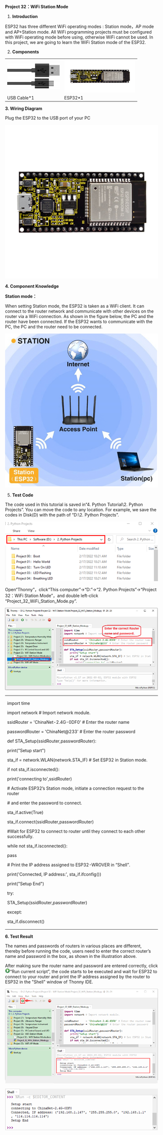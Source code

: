 **Project 32：WiFi Station Mode**

1.  **Introduction**

ESP32 has three different WiFi operating modes : Station mode，AP mode
and AP+Station mode. All WiFi programming projects must be configured
with WiFi operating mode before using, otherwise WiFi cannot be used. In
this project, we are going to learn the WiFi Station mode of the ESP32.

2.  **Components**

<table>
<tbody>
<tr class="odd">
<td><img src="https://raw.githubusercontent.com/keyestudio/KS5011-KS5011F-Keyestudio-ESP32-Learning-Kit-Complete-Edition-Python/master/media/729232b0c2d2c01984808289b222890c.png" style="width:1.8125in;height:0.86458in" /></td>
<td><img src="https://raw.githubusercontent.com/keyestudio/KS5011-KS5011F-Keyestudio-ESP32-Learning-Kit-Complete-Edition-Python/master/media/53f17b0de2d98d4714e8fe9043a346ca.jpeg" style="width:2.43681in;height:1.13472in" /></td>
</tr>
<tr class="even">
<td>USB Cable*1</td>
<td>ESP32*1</td>
</tr>
</tbody>
</table>

**3. Wiring Diagram**

Plug the ESP32 to the USB port of your PC

![](/media/53f17b0de2d98d4714e8fe9043a346ca.jpeg)

**4. Component Knowledge**

**Station mode：**

When setting Station mode, the ESP32 is taken as a WiFi client. It can
connect to the router network and communicate with other devices on the
router via a WiFi connection. As shown in the figure below, the PC and
the router have been connected. If the ESP32 wants to communicate with
the PC, the PC and the router need to be connected.

![](/media/f74baff97695aa2ee33a8c19370d2547.png)

5.  **Test Code**

The code used in this tutorial is saved in“4. Python Tutorial\\2. Python
Projects”. You can move the code to any location. For example, we save
the codes in Disk(D) with the path of “D:\\2. Python Projects”.

![](/media/906b7d4391131929a6b0726f7f5bab30.png)

Open“Thonny”，click“This computer”→“D:”→“2. Python Projects”→“Project
32：WiFi Station Mode”，and double left-click
“Project\_32\_WiFi\_Station\_Mode.py”.

![](/media/e058260f4a2aa85d854443405839da2a.png)

<table>
<tbody>
<tr class="odd">
<td><p>import time</p>
<p>import network # Import network module.</p>
<p>ssidRouter = 'ChinaNet-2.4G-0DF0' # Enter the router name</p>
<p>passwordRouter = 'ChinaNet@233' # Enter the router password</p>
<p>def STA_Setup(ssidRouter,passwordRouter):</p>
<p>print("Setup start")</p>
<p>sta_if = network.WLAN(network.STA_IF) # Set ESP32 in Station mode.</p>
<p>if not sta_if.isconnected():</p>
<p>print('connecting to',ssidRouter)</p>
<p># Activate ESP32’s Station mode, initiate a connection request to the router</p>
<p># and enter the password to connect.</p>
<p>sta_if.active(True)</p>
<p>sta_if.connect(ssidRouter,passwordRouter)</p>
<p>#Wait for ESP32 to connect to router until they connect to each other successfully.</p>
<p>while not sta_if.isconnected():</p>
<p>pass</p>
<p># Print the IP address assigned to ESP32-WROVER in “Shell”.</p>
<p>print('Connected, IP address:', sta_if.ifconfig())</p>
<p>print("Setup End")</p>
<p>try:</p>
<p>STA_Setup(ssidRouter,passwordRouter)</p>
<p>except:</p>
<p>sta_if.disconnect()</p></td>
</tr>
</tbody>
</table>

**6. Test Result**

The names and passwords of routers in various places are different,
thereby before running the code, users need to enter the correct
router’s name and password in the box, as shown in the illustration
above.

After making sure the router name and password are entered correctly,
click![](/media/da852227207616ccd9aff28f19e02690.png)“Run current script”, the code starts to be
executed and wait for ESP32 to connect to your router and print the IP
address assigned by the router to ESP32 in the "Shell" window of Thonny
IDE.

![](/media/7a27c9cb736ba4b26ef206c0e960f772.jpeg)

![](/media/e283d185859ce0a4372c53449bfd03b8.png)
